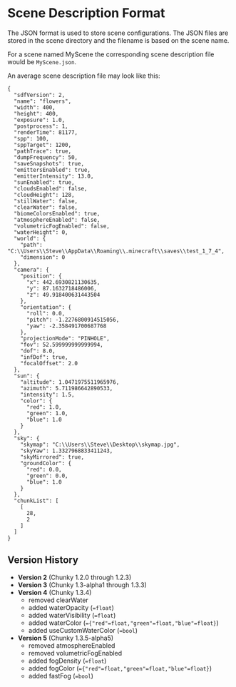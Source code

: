 Scene Description Format
========================

The JSON format is used to store scene configurations. The JSON files are
stored in the scene directory and the filename is based on the scene name.

For a scene named MyScene the corresponding scene description file would be
`MyScene.json`.

An average scene description file may look like this:

    {
      "sdfVersion": 2,
      "name": "flowers",
      "width": 400,
      "height": 400,
      "exposure": 1.0,
      "postprocess": 1,
      "renderTime": 81177,
      "spp": 100,
      "sppTarget": 1200,
      "pathTrace": true,
      "dumpFrequency": 50,
      "saveSnapshots": true,
      "emittersEnabled": true,
      "emitterIntensity": 13.0,
      "sunEnabled": true,
      "cloudsEnabled": false,
      "cloudHeight": 128,
      "stillWater": false,
      "clearWater": false,
      "biomeColorsEnabled": true,
      "atmosphereEnabled": false,
      "volumetricFogEnabled": false,
      "waterHeight": 0,
      "world": {
        "path": "C:\\Users\\Steve\\AppData\\Roaming\\.minecraft\\saves\\test_1_7_4",
        "dimension": 0
      },
      "camera": {
        "position": {
          "x": 442.6930821130635,
          "y": 87.1632718486006,
          "z": 49.918400631443504
        },
        "orientation": {
          "roll": 0.0,
          "pitch": -1.2276800914515056,
          "yaw": -2.358491700687768
        },
        "projectionMode": "PINHOLE",
        "fov": 52.599999999999994,
        "dof": 8.0,
        "infDof": true,
        "focalOffset": 2.0
      },
      "sun": {
        "altitude": 1.0471975511965976,
        "azimuth": 5.711986642890533,
        "intensity": 1.5,
        "color": {
          "red": 1.0,
          "green": 1.0,
          "blue": 1.0
        }
      },
      "sky": {
        "skymap": "C:\\Users\\Steve\\Desktop\\skymap.jpg",
        "skyYaw": 1.3327968833411243,
        "skyMirrored": true,
        "groundColor": {
          "red": 0.0,
          "green": 0.0,
          "blue": 1.0
        }
      },
      "chunkList": [
        [
          28,
          2
        ]
      ]
    }

Version History
---------------

* **Version 2** (Chunky 1.2.0 through 1.2.3)
* **Version 3** (Chunky 1.3-alpha1 through 1.3.3)
* **Version 4** (Chunky 1.3.4)
    * removed clearWater
    * added waterOpacity (`=float`)
    * added waterVisibility (`=float`)
    * added waterColor (`={"red"=float,"green"=float,"blue"=float}`)
    * added useCustomWaterColor (`=bool`)
* **Version 5** (Chunky 1.3.5-alpha5)
    * removed atmosphereEnabled
    * removed volumetricFogEnabled
    * added fogDensity (`=float`)
    * added fogColor (`={"red"=float,"green"=float,"blue"=float}`)
    * added fastFog (`=bool`)


